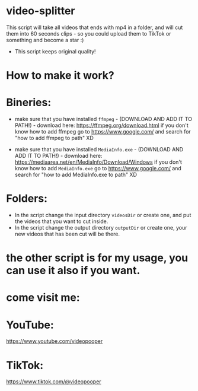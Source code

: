 ﻿# video-splitter

This script will take all videos that ends with mp4 in a folder, and will cut them into 60 seconds clips - so you could upload them to TikTok or something and become a star :) 
* This script keeps original quality!

# How to make it work?
# Bineries:

* make sure that you have installed `ffmpeg` - (DOWNLOAD AND ADD IT TO PATH!) - download here: https://ffmpeg.org/download.html
if you don't know how to add ffmpeg go to https://www.google.com/ and search for "how to add ffmpeg to path" XD

* make sure that you have installed `MediaInfo.exe` - (DOWNLOAD AND ADD IT TO PATH!) - download here: https://mediaarea.net/en/MediaInfo/Download/Windows
if you don't know how to add `MediaInfo.exe` go to https://www.google.com/ and search for "how to add MediaInfo.exe to path" XD
# Folders:
* In the script change the input directory `videosDir` or create one, and put the videos that you want to cut inside.
* In the script change the output directory `outputDir` or create one, your new videos that has been cut will be there.


# the other script is for my usage, you can use it also if you want.
# come visit me:

# YouTube:
https://www.youtube.com/videopooper

#  TikTok:
https://www.tiktok.com/@videopooper
